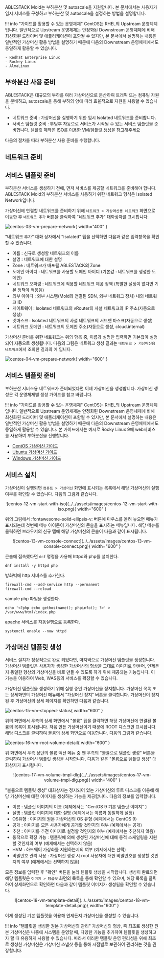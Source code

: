 ABLESTACK Mold는 부하분산 및 autoscale을 지원합니다. 본 문서에서는 사용자가 임시 서비스를 구성하고 부하분산 및 autoscale을 설정하는 방법을 설명합니다.

!!! info "가이드를 활용할 수 있는 운영체제"
CentOS는 RHEL의 Upstream 운영체제입니다. 일반적으로 Upstream 운영체제는 안정화된 Downstream 운영체제에 비해 최신화된 드라이버 및 애플리케이션이 포함될 수 있지만, 본 문서에서 설명하는 내용은 일반적인 가상머신 활용 방법을 설명하기 때문에 다음의 Downstream 운영체제에서도 동일하게 활용할 수 있습니다.

    - Redhat Enterprise Linux
    - Rockey Linux
    - AlmaLinux

## 부하분산 사용 준비

ABLESTACK은 대규모의 부하를 여러 가상머신으로 분산하여 트래픽 또는 컴퓨팅 자원을 분배하고, autoscale을 통해 부하의 양에 따라 효율적으로 자원을 사용할 수 있습니다.

- 네트워크 준비 : 가상머신을 실행하기 위한 임시 Isolated 네트워크를 준비합니다.
- 서비스 템플릿 준비 : 부팅후 자동으로 서비스가 시작될 수 있는 서비스 템플릿을 준비합니다. 템플릿 제작은 [ISO를 이용한 VM/템플릿 생성](../../vms/centos-guide-prepare-vm)을 참고해주세요

다음의 절차를 따라 부하분산 사용 준비를 수행합니다.


## 네트워크 준비

## 서비스 템플릿 준비

부하분산 서비스를 생성하기 전에, 먼저 서비스를 제공할 네트워크를 준비해야 합니다. ABLESTACK Mold의 부하분산 서비스를 사용하기 위한 네트워크 형식은 Isolated Network입니다.

가상머신에 연결할 네트워크를 준비하기 위해 `네트워크 > 가상머신용 네트워크` 화면으로 이동한 후 `네트워크 추가` 버튼을 클릭하여 "네트워크 추가" 대화상자를 표시합니다.

![centos-03-vm-prepare-network](../../assets/images/centos-03-vm-prepare-network.png){ width="400" }


"네트워크 추가" 대화 상자에서 "Isolated" 탭을 선택하면 다음과 같은 입력항목을 확인할 수 있습니다.

- 이름 : 신규로 생성할 네트워크의 이름
- 설명 : 네트워크에 대한 설명
- Zone : 네트워크가 배포될 ABLESTACK의 Zone
- 도메인 아이디 : 네트워크를 사용할 도메인 아이디 (기본값 : 네트워크를 생성한 도메인)
- 네트워크 오퍼링 : 네트워크에 적용할 네트워크 제공 정책 (특별한 설정이 없다면 기본 정책이 적용됨)
- 외부 아이디 : 외부 시스템(Mold와 연결된 SDN, 외부 네트워크 장치) 내의 네트워크 ID
- 게이트웨이 : Isolated 네트워크의 vRouter의 사설 네트워크의 IP 주소(자동으로 생성)
- 넷마스크 : Isolated 네트워크의 사설 네트워크의 서브넷 마스크(자동으로 생성)
- 네트워크 도메인 : 네트워크의 도메인 주소(자동으로 생성, cloud.internal)

가상머신 준비를 위한 네트워크는 위의 항목 중, 이름과 설명만 입력하면 기본값이 설정되어 자동으로 생성됩니다. 다음의 그림은 네트워크 생성 결과는 `네트워크 > 가상머신용 네트워크`에서 조회한 결과의 예 입니다.


![centos-04-vm-prepare-network](../../assets/images/centos-04-vm-prepare-network.png){ width="600" }

## 서비스 템플릿 준비

부하분산 서비스용 네트워크가 준비되었다면 이제 가상머신을 생성합니다. 가상머신 생성은 각 운영체제별 생성 가이드를 참고 바랍니다.

!!! info "가이드를 활용할 수 있는 운영체제"
CentOS는 RHEL의 Upstream 운영체제입니다. 일반적으로 Upstream 운영체제는 안정화된 Downstream 운영체제에 비해 최신화된 드라이버 및 애플리케이션이 포함될 수 있지만, 본 문서에서 설명하는 내용은 일반적인 가상머신 활용 방법을 설명하기 때문에 다음의 Downstream 운영체제에서도 동일하게 활용할 수 있습니다. 본 가이드에서는 예시로 Rocky Linux 9에 web서비스를 사용하여 부하분산을 진행합니다.
- [CentOS 가상머신 가이드](../../vms/centos-guide-prepare-vm/)
- [Ubuntu 가상머신 가이드](../../vms/ubuntu-guide-prepare-vm/)
- [Windows 가상머신 가이드](../../vms/windows-guide-prepare-vm/)


## 서비스 설치

가상머신이 실행되면 `컴퓨트 > 가상머신` 화면에 표시되는 목록에서 해당 가상머신의 실행 여부를 확인할 수 있습니다. 다음의 그림과 같습니다.

<center>
![centos-12-vm-start-with-iso](../../assets/images/centos-12-vm-start-with-iso.png){ width="600" }
</center>

위의 그림에서 :fontawesome-solid-ellipsis-v: 버튼에 마우스를 올려 놓으면 메뉴가 표시되는데 첫번째 메뉴 아이콘이 가상머신의 콘솔을 표시하는 메뉴입니다. 해당 메뉴를 클릭하면 브라우저의 신규 탭에 해당 가상머신의 콘솔이 다음과 같이 표시됩니다.

<center>
![centos-13-vm-console-connect](../../assets/images/centos-13-vm-console-connect.png){ width="600" }
</center>

콘솔에 접속했다면 `dnf` 명령을 사용해 httpd와 php를 설치한다.

```shell
dnf install -y httpd php
```

방화벽에 http 서비스를 추가한다.

```shell
firewall-cmd --add-service http --permanent
firewall-cmd --reload
```

sample php 파일을 생성한다.
```shell
echo '<?php echo gethostname(); phpinfo(); ?>' > /var/www/html/index.php
```

apache 서비스를 자동실행으로 등록한다.

```shell
systemctl enable --now httpd
```

## 가상머신 템플릿 생성

서비스 설치가 정상적으로 완료 되었다면, 마지막으로 가상머신 템플릿을 생성합니다. 가상머신 템플릿은 사용자가 생성한 가상머신의 형상을 그대로 이미지로 만들어, 언제든지 동일한 형상의 가상머신을 바로 만들 수 있도록 하기 위해 제공되는 기능입니다. 이 기능을 이용하여 Web, WAS등의 서비스를 확장할 수 있습니다. 

가상머신 템플릿을 생성하기 위해 실행 중인 가상머신을 정지합니다. 가상머신 목록 또는 상세화면의 가상머신 메뉴에서 "가상머신 정지" 버튼을 클릭합니다. 가상머신이 정지된 후 가상머신의 상세 페이지를 확인하면 다음과 같습니다.

![centos-15-vm-stopped-status](../../assets/images/centos-15-vm-stopped-status.png){ width="600" }

위의 화면에서 우측의 상세 화면에서 "볼륨" 탭을 클릭하면 해당 가상머신에 연결된 볼륨의 목록이 표시됩니다. 처음 만든 가상머신이기 때문에 ROOT 디스크만 표시됩니다. 해당 디스크를 클릭하여 볼륨의 상세 화면으로 이동합니다. 다음의 그림과 같습니다.

![centos-16-vm-root-volume-detail](../../assets/images/centos-16-vm-root-volume-detail.png){ width="600" }

위 화면에서 우측 상단의 볼륨 액션 메뉴 중 맨 우측의 "볼륨으로 템플릿 생성" 버튼을 클릭하여 가상머신 템플릿 생성을 시작합니다. 다음과 같은 "볼륨으로 템플릿 생성" 대화상자가 표시됩니다.

<center>
![centos-17-vm-volume-tmpl-dlg](../../assets/images/centos-17-vm-volume-tmpl-dlg.png){ width="400" }
</center>

"볼륨으로 템플릿 생성" 대화상자는 정지되어 있는 가상머신의 루트 디스크를 이용해 해당 가상머신에 대한 이미지를 생성하는 기능을 제공합니다. 다음의 정보를 입력합니다.

- 이름 : 템플릿 이미지의 이름 (예제에서는 "CentOS 9 기본 템플릿 이미지" )
- 설명 : 템플릿 이미지에 대한 설명 (예제에서는 이름과 동일하게 설정)
- OS유형 : 이미지의 원본 가상머신의 OS 유형 (예제에서는 CentOS 9)
- 공개 : 이미지를 모든 사용자에게 공개할 것인지의 여부 (예제에서는 공개)
- 추천 : 이미지를 추전 이미지로 설정할 것인지의 여부 (예제에서는 추천하지 않음)
- 동적으로 확장 가능 : 템플릿에 의해 생성된 가상머신에 대해 동적 스케일링을 지원할 것인지의 여부 (예제에서는 선택하지 않음)
- HVM : 하드웨어 가상화를 지원하는지의 여부 (예제에서는 선택)
- 비밀번호 관리 사용 : 가상머신 생성 시 root 사용자에 대한 비밀번호를 생성할 것인지의 여부 (예제에서는 선택하지 않음)

모든 정보를 입력한 후 "확인" 버튼을 눌러 템플릿 생성을 시작합니다. 생성이 완료되면 해당 템플릿은 `이미지 > 템플릿` 화면의 목록을 통해 확인할 수 있으며, 해당 목록을 클릭하여 상세화면으로 확인하면 다음과 같이 템플릿 이미지가 생성됨을 확인할 수 있습니다.

<center>
![centos-18-vm-template-detail](../../assets/images/centos-18-vm-template-detail.png){ width="600" }
</center>

이제 생성된 기본 템플릿을 이용해 언제든지 가상머신을 생성할 수 있습니다.

!!! info "템플릿을 생성한 원본 가상머신의 관리"
가상머신의 형상, 즉 최초로 생성한 원본 가상머신은 나중에 시스템을 운영할 때, 다양한 기능을 추가하여 템플릿을 생성하고자 할 때 유용하게 사용할 수 있습니다. 따라서 이러한 템플릿 운영 편리성을 위해 최초로 생성한 가상머신은 가상머신 스냅샷 등을 통해 시점별로 보관하여 관리하는 것을 권장합니다. 